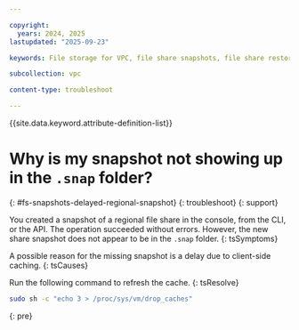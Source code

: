 ```yaml
---

copyright:
  years: 2024, 2025
lastupdated: "2025-09-23"

keywords: File storage for VPC, file share snapshots, file share restore

subcollection: vpc

content-type: troubleshoot

---
```


{{site.data.keyword.attribute-definition-list}}

# Why is my snapshot not showing up in the `.snap` folder?
{: #fs-snapshots-delayed-regional-snapshot}
{: troubleshoot}
{: support}

You created a snapshot of a regional file share in the console, from the CLI, or the API. The operation succeeded without errors. However, the new share snapshot does not appear to be in the `.snap` folder.
{: tsSymptoms}

A possible reason for the missing snapshot is a delay due to client-side caching.
{: tsCauses}

Run the following command to refresh the cache.
{: tsResolve}

```sh
sudo sh -c "echo 3 > /proc/sys/vm/drop_caches"
```
{: pre}

